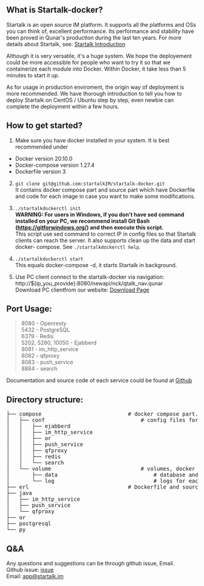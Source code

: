 ## What is Startalk-docker?
Startalk is an open source IM platform. It supports all the platforms and OSs you can think of, excellent performance.
Its performance and stability have been proved in Qunar's production during the last ten years.
For more details about Startalk, see: [Startalk Introduction](https://github.com/startalkIM/Startalk/blob/master/README-en.md)  

Although it is very versatile, it's a huge system. We hope the deployement could be more accessible for people who want to try it so that we containerize each module into Docker. Within Docker, it take less than 5 minutes to start it up.

As for usage in production enviroment, the origin way of deployment is more recommended. We have thorough introduction to tell you how to deploy Startalk on CentOS / Ubuntu step by step, even newbie can complete the deployment within a few hours.


## How to get started?
1. Make sure you have docker installed in your system. It is best recommended under
  * Docker version 20.10.0
  * Docker-compose version 1.27.4
  * Dockerfile version 3
  

2. ```git clone git@github.com:startalkIM/startalk-docker.git```  
  It contains docker compose part and source part which have Dockerfile and code for each image in case you want to make some modifications.

3. ```./startalkdockerctl init```  
  **WARNING: For users in Windows, if you don't have sed command installed on your PC, we recommend install Git Bash (https://gitforwindows.org/) and then execute this script.**  
  This script use sed command to correct IP in config files so that Startalk clients can reach the server. It also supports clean up the data and start docker- compose. See ```./startalkdockerctl help```. 

4. ```./startalkdockerctl start```  
  This equals  docker-compose -d, it starts Startalk in background. 

5. Use PC client connect to the startalk-docker via navigation: http://${ip_you_provide}:8080/newapi/nck/qtalk_nav.qunar  
  Download PC clientfrom our website: [Download Page](https://i.startalk.im/home/#/download)  


## Port Usage:
>  8080 - Openresty  
>  5432 - PostgreSQL  
>  6379 - Redis  
>  5202, 5280, 10050 - Ejabberd  
>  8081 - im_http_service  
>  8082 - qfproxy  
>  8083 - push_service  
>  8884 - search  
  
  Documentation and source code of each service could be found at [Github](https://github.com/startalkIM)    

## Directory structure:

<pre>
├── compose                           # docker compose part.  
│   ├── conf                              # config files for each service.  
│   │   ├── ejabberd  
│   │   ├── im_http_service  
│   │   ├── or  
│   │   ├── push_service  
│   │   ├── qfproxy  
│   │   ├── redis  
│   │   └── search  
│   └── volume                            # volumes, docker mechanism for persisting data.  
│       ├── data                              # database and chat files.  
│       └── log                               # logs for each service.  
├── erl                               # Dockerfile and source code for each image.  
├── java  
│   ├── im_http_service  
│   ├── push_service  
│   └── qfproxy  
├── or  
├── postgresql  
└── py  
</pre>

## Q&A  
  Any questions and suggestions can be through github issue, Email.  
  Github issue: [issue](https://github.com/startalkIM/startalk-docker/issues)  
  Email: app@startalk.im

